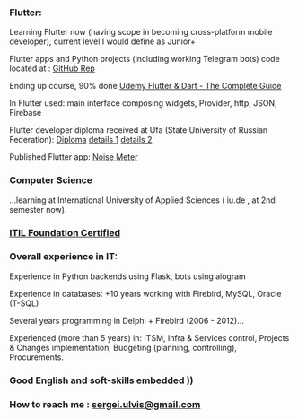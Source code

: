### Flutter:

Learning Flutter now (having scope in becoming cross-platform mobile developer), current level I would define as Junior+

Flutter apps and Python projects (including working Telegram bots) code located at : [GitHub Rep](https://github.com/Wolfram-180) 

Ending up course, 90% done [Udemy Flutter & Dart - The Complete Guide](https://www.udemy.com/course/learn-flutter-dart-to-build-ios-android-apps)

In Flutter used: main interface composing widgets, Provider, http, JSON, Firebase

Flutter developer diploma received at Ufa (State University of Russian Federation): [Diploma](https://github.com/Wolfram-180/wolfram-180.github.io/blob/main/docs/assets/pdfs/Flutter%20Developer%20-%20S.%20Ulvis%20-%20Diploma%20_rotated.pdf) [details 1](https://github.com/Wolfram-180/wolfram-180.github.io/blob/main/docs/assets/pdfs/Flutter%20Developer%20-%20S.%20Ulvis%20-%20Diploma-%20Details1.pdf) [details 2](https://github.com/Wolfram-180/wolfram-180.github.io/blob/main/docs/assets/pdfs/Flutter%20Developer%20-%20S.%20Ulvis%20-%20Diploma-%20Details2.pdf)

Published Flutter app: [Noise Meter](https://play.google.com/store/apps/details?id=com.wolfram180.noise_meter_app.noise_meter_app) 


### Computer Science 
...learning at International University of Applied Sciences ( iu.de , at 2nd semester now).

### [ITIL Foundation Certified](https://drive.google.com/file/d/13DNffOUG14LXSHrLnjlOAhN5_VqLJis7/view?usp=sharing) 


### Overall experience in IT:

Experience in Python backends using Flask, bots using aiogram

Experience in databases: +10 years working with Firebird, MySQL, Oracle (T-SQL)

Several years programming in Delphi + Firebird (2006 - 2012)...

Experienced (more than 5 years) in: ITSM, Infra & Services control, Projects & Changes implementation, Budgeting (planning, controlling), Procurements.

### Good English and soft-skills embedded ))

### How to reach me : sergei.ulvis@gmail.com
